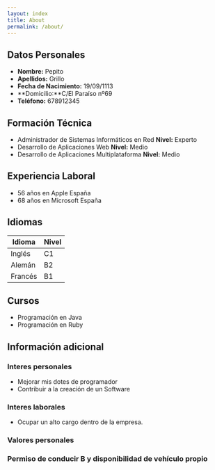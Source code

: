 ```yaml
---
layout: index
title: About
permalink: /about/
---
```


## **Datos Personales**
* **Nombre:** Pepito
* **Apellidos:** Grillo
* **Fecha de Nacimiento:** 19/09/1113
* **Domicilio:**C/El Paraíso nº69
* **Teléfono:** 678912345

## **Formación Técnica**
* Administrador de Sistemas Informáticos en Red  **Nivel:** Experto
* Desarrollo de Aplicaciones Web **Nivel:**  Medio
* Desarrollo de Aplicaciones Multiplataforma **Nivel:** Medio

## **Experiencia Laboral**
* 56 años en Apple España
* 68 años en Microsoft España

## **Idiomas**

| Idioma | Nivel |
| ---------- | ---------- |
| Inglés   | C1   |
| Alemán   | B2   |
| Francés   | B1   |


## **Cursos**
* Programación en Java
* Programación en Ruby

## **Información adicional**

### Interes personales
* Mejorar mis dotes de programador
* Contribuir a la creación de un Software

### Interes laborales
* Ocupar un alto cargo dentro de la empresa.

### Valores personales

### Permiso de conducir B y disponibilidad de vehículo propio
